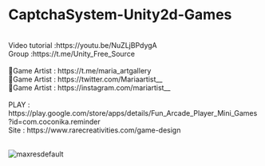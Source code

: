 # CaptchaSystem-Unity2d-Games
<br />
Video tutorial :https://youtu.be/NuZLjBPdygA<br />
Group :https://t.me/Unity_Free_Source<br /><br />
🎨Game Artist : https://t.me/maria_artgallery<br />
🎨Game Artist : https://twitter.com/Mariaartist__<br />
🎨Game Artist : https://instagram.com/mariartist__<br /><br />
PLAY : https://play.google.com/store/apps/details/Fun_Arcade_Player_Mini_Games?id=com.coconika.reminder<br />
Site : https://www.rarecreativities.com/game-design <br /><br />

![maxresdefault](https://user-images.githubusercontent.com/83016119/213805459-c473673f-bd28-414d-a9d0-1fbf312bfa91.jpg)
